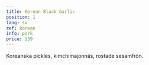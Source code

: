 ```yaml
---
title: Korean Black Garlic
position: 1
lang: sv
ref: korean
info: pork
price: 139
---
```


Koreanska pickles, kimchimajonnäs, rostade sesamfrön.

